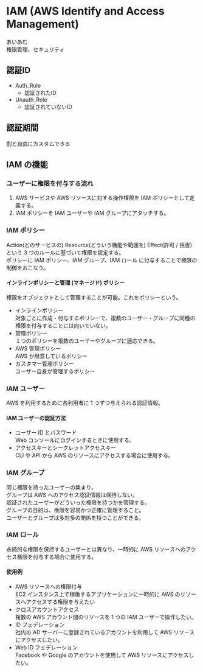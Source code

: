 # IAM (AWS Identify and Access Management)  
あいあむ  
権限管理、セキュリティ  

## 認証ID  
- Auth_Role  
  - 認証されたID  
- Unauth_Role  
  - 認証されていないID  

## 認証期間  
割と自由にカスタムできる  

## IAM の機能

### ユーザーに権限を付与する流れ  
1. AWS サービスや AWS リソースに対する操作権限を IAM ポリシーとして定義する。  
2. IAM ポリシーを IAM ユーザーや IAM グループにアタッチする。  

### IAM ポリシー  
Action(どのサービスの) Resource(どういう機能や範囲を) Effect(許可 / 拒否) という 3 つのルールに基づいて権限を設定する。  
ポリシーに IAM ポリシー、IAM グループ、IAM ロール に付与することで権限の制御をおこなう。  

#### インラインポリシーと管理 (マネージド) ポリシー  
権限をオブジェクトとして管理することが可能。これをポリシーという。  
- インラインポリシー  
  対象ごとに作成・付与するポリシーで、複数のユーザー・グループに同種の権限を付与することには向いていない。  
- 管理ポリシー  
  １つのポリシーを複数のユーザーやグループに適応できる。  
- AWS 管理ポリシー  
  AWS が用意しているポリシー  
- カスタマー管理ポリシー  
  ユーザー自身が管理するポリシー  

### IAM ユーザー
AWS を利用するために各利用者に 1 つずつ与えられる認証情報。  
#### IAM ユーザーの認証方法  
- ユーザー ID とパスワード  
  Web コンソールにログインするときに使用する。  
- アクセスキーとシークレットアクセスキー  
  CLI や API から AWS のリソースにアクセスする場合に使用する。  

### IAM グループ  
同じ権限を持ったユーザーの集まり。  
グループは AWS へのアクセス認証情報は保持しない。  
認証されたユーザーがどういった権限を持つかを管理する。  
グループの目的は、権限を容易かつ正確に管理すること。  
ユーザーとグループは多対多の関係を持つことができる。  

### IAM ロール  
永続的な権限を保持するユーザーとは異なり、一時的に AWS リソースへのアクセス権限を付与する場合に使用する。  
#### 使用例
- AWS リソースへの権限付与  
  EC2 インスタンス上で稼働するアプリケーションに一時的に AWS のリソースへアクセスする権限を与えたい
- クロスアカウントアクセス  
  複数の AWS アカウント間のリソースを 1 つの IAM ユーザーで操作したい。  
- ID フェデレーション  
  社内の AD サーバーに登録されているアカウントを利用して AWS リソースにアクセスしたい。  
- Web ID フェデレーション  
  Facebook や Google のアカウントを使用して AWS リソースにアクセスしたい。  
